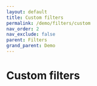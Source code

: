 ```yaml
---
layout: default
title: Custom filters
permalink: /demo/filters/custom
nav_order: 2
nav_exclude: false
parent: Filters
grand_parent: Demo
---
```


<h1>Custom filters</h1>

